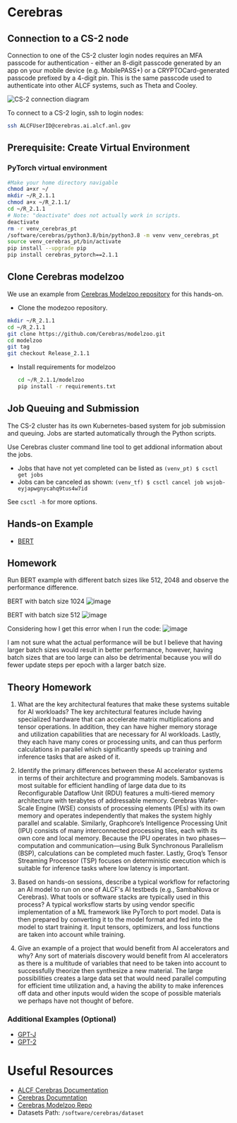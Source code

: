 # Cerebras 

## Connection to a CS-2 node

Connection to one of the CS-2 cluster login nodes requires an MFA passcode for authentication - either an 8-digit passcode generated by an app on your mobile device (e.g. MobilePASS+) or a CRYPTOCard-generated passcode prefixed by a 4-digit pin. This is the same passcode used to authenticate into other ALCF systems, such as Theta and Cooley.

![CS-2 connection diagram](./Cerebras_Wafer-Scale_Cluster_login_diagram.png)

To connect to a CS-2 login, ssh to login nodes:
```bash
ssh ALCFUserID@cerebras.ai.alcf.anl.gov
```

## Prerequisite: Create Virtual Environment 

### PyTorch virtual environment

```bash
#Make your home directory navigable
chmod a+xr ~/
mkdir ~/R_2.1.1
chmod a+x ~/R_2.1.1/
cd ~/R_2.1.1
# Note: "deactivate" does not actually work in scripts.
deactivate
rm -r venv_cerebras_pt
/software/cerebras/python3.8/bin/python3.8 -m venv venv_cerebras_pt
source venv_cerebras_pt/bin/activate
pip install --upgrade pip
pip install cerebras_pytorch==2.1.1
```

## Clone Cerebras modelzoo

We use an example from [Cerebras Modelzoo repository](https://github.com/Cerebras/modelzoo) for this hands-on. 

* Clone the modezoo repository.<br>
```bash
mkdir ~/R_2.1.1
cd ~/R_2.1.1
git clone https://github.com/Cerebras/modelzoo.git
cd modelzoo
git tag
git checkout Release_2.1.1    
```
* Install requirements for modelzoo
    ```bash
    cd ~/R_2.1.1/modelzoo
    pip install -r requirements.txt 
    ```

## Job Queuing and Submission

The CS-2 cluster has its own Kubernetes-based system for job submission and queuing. Jobs are started automatically through the Python scripts. 

Use Cerebras cluster command line tool to get addional information about the jobs.

* Jobs that have not yet completed can be listed as
    `(venv_pt) $ csctl get jobs`
* Jobs can be canceled as shown:
    `(venv_tf) $ csctl cancel job wsjob-eyjapwgnycahq9tus4w7id`

See `csctl -h` for more options.

## Hands-on Example

* [BERT](./bert-large.md)

## Homework

Run BERT example with different batch sizes like 512, 2048 and observe the performance difference.  

BERT with batch size 1024 
![image](https://github.com/user-attachments/assets/4560fc8b-30eb-4924-b33d-09b6dc5c6b6f)

BERT with batch size 512
![image](https://github.com/user-attachments/assets/43299938-3236-4b5c-9f24-9e508774b4fe)

Considering how I get this error when I run the code:
![image](https://github.com/user-attachments/assets/1eb0883d-bcf3-424c-b667-e1d345ffe562)

I am not sure what the actual performance will be but I believe that having larger batch sizes would result in better performance, however, having batch sizes that are too large can also be detrimental because you will do fewer update steps per epoch with a larger batch size.

## Theory Homework

1. What are the key architectural features that make these systems suitable for AI workloads?
   The key architectural features include having specialized hardware that can accelerate matrix multiplications and tensor operations. In addition, they can have higher memory storage and utilization capabilities that are necessary for AI workloads. Lastly, they each have many cores or processing units, and can thus perform calculations in parallel which significantly speeds up training and inference tasks that are asked of it.
   
2. Identify the primary differences between these AI accelerator systems in terms of their architecture and programming models.
    Sambanovas is most suitable for efficient handling of large data due to its Reconfigurable Dataflow Unit (RDU) features a multi-tiered memory architecture with terabytes of addressable memory. Cerebras Wafer-Scale Engine (WSE) consists of processing elements (PEs) with its own memory and operates independently that makes the system highly parallel and scalable. Similarly, Graphcore’s Intelligence Processing Unit (IPU) consists of many interconnected processing tiles, each with its own core and local memory. Because the IPU operates in two phases—computation and communication—using Bulk Synchronous Parallelism (BSP), calculations can be completed much faster. Lastly, Groq’s Tensor Streaming Processor (TSP) focuses on deterministic execution which is suitable for inference tasks where low latency is important.
   
3. Based on hands-on sessions, describe a typical workflow for refactoring an AI model to run on one of ALCF's AI testbeds (e.g., SambaNova or Cerebras). What tools or software stacks are typically used in this process?
  A typical worksflow starts by using vendor specific implementation of a ML framework like PyTorch to port model. Data is then prepared by converting it to the model format and fed into the model to start training it. Input tensors, optimizers, and loss functions are taken into account while training.

4. Give an example of a project that would benefit from AI accelerators and why?
   Any sort of materials discovery would benefit from AI accelerators as there is a multitude of variables that need to be taken into account to successfully theorize then synthesize a new material. The large possibilities creates a large data set that would need parallel computing for efficient time utilization and, a having the ability to make inferences off data and other inputs would widen the scope of possible materials we perhaps have not thought of before.

### Additional Examples (Optional)

* [GPT-J](./gptj.md)
* [GPT-2](./gpt2.md)

# Useful Resources 

* [ALCF Cerebras Documentation](https://docs.alcf.anl.gov/ai-testbed/cerebras/system-overview/)
* [Cerebras Documntation](https://docs.cerebras.net/en/latest/wsc/index.html)
* [Cerebras Modelzoo Repo](https://github.com/Cerebras/modelzoo/tree/main/modelzoo)
* Datasets Path: `/software/cerebras/dataset`
